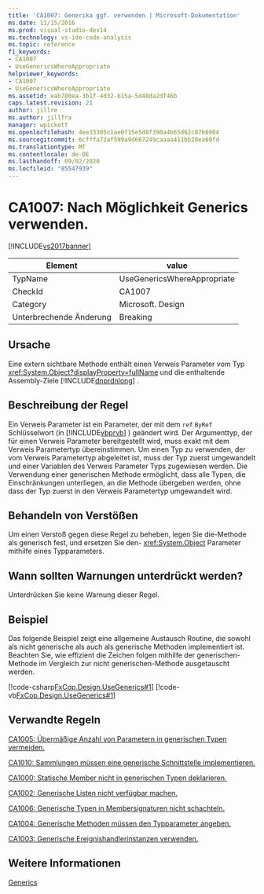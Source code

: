 ```yaml
---
title: 'CA1007: Generika ggf. verwenden | Microsoft-Dokumentation'
ms.date: 11/15/2016
ms.prod: visual-studio-dev14
ms.technology: vs-ide-code-analysis
ms.topic: reference
f1_keywords:
- CA1007
- UseGenericsWhereAppropriate
helpviewer_keywords:
- CA1007
- UseGenericsWhereAppropriate
ms.assetid: eab780ea-3b1f-4d32-b15a-5d48da2df46b
caps.latest.revision: 21
author: jillre
ms.author: jillfra
manager: wpickett
ms.openlocfilehash: 4ee33305c1ae0f15e5d8f390a4b65d62c87b6904
ms.sourcegitcommit: 6cfffa72af599a9d667249caaaa411bb28ea69fd
ms.translationtype: MT
ms.contentlocale: de-DE
ms.lasthandoff: 09/02/2020
ms.locfileid: "85547939"
---
```

# <a name="ca1007-use-generics-where-appropriate"></a>CA1007: Nach Möglichkeit Generics verwenden.
[!INCLUDE[vs2017banner](../includes/vs2017banner.md)]

|Element|value|
|-|-|
|TypName|UseGenericsWhereAppropriate|
|CheckId|CA1007|
|Category|Microsoft. Design|
|Unterbrechende Änderung|Breaking|

## <a name="cause"></a>Ursache
 Eine extern sichtbare Methode enthält einen Verweis Parameter vom Typ <xref:System.Object?displayProperty=fullName> und die enthaltende Assembly-Ziele [!INCLUDE[dnprdnlong](../includes/dnprdnlong-md.md)] .

## <a name="rule-description"></a>Beschreibung der Regel
 Ein Verweis Parameter ist ein Parameter, der mit dem `ref` `ByRef` Schlüsselwort (in [!INCLUDE[vbprvb](../includes/vbprvb-md.md)] ) geändert wird. Der Argumenttyp, der für einen Verweis Parameter bereitgestellt wird, muss exakt mit dem Verweis Parametertyp übereinstimmen. Um einen Typ zu verwenden, der vom Verweis Parametertyp abgeleitet ist, muss der Typ zuerst umgewandelt und einer Variablen des Verweis Parameter Typs zugewiesen werden. Die Verwendung einer generischen Methode ermöglicht, dass alle Typen, die Einschränkungen unterliegen, an die Methode übergeben werden, ohne dass der Typ zuerst in den Verweis Parametertyp umgewandelt wird.

## <a name="how-to-fix-violations"></a>Behandeln von Verstößen
 Um einen Verstoß gegen diese Regel zu beheben, legen Sie die-Methode als generisch fest, und ersetzen Sie den- <xref:System.Object> Parameter mithilfe eines Typparameters.

## <a name="when-to-suppress-warnings"></a>Wann sollten Warnungen unterdrückt werden?
 Unterdrücken Sie keine Warnung dieser Regel.

## <a name="example"></a>Beispiel
 Das folgende Beispiel zeigt eine allgemeine Austausch Routine, die sowohl als nicht generische als auch als generische Methoden implementiert ist. Beachten Sie, wie effizient die Zeichen folgen mithilfe der generischen-Methode im Vergleich zur nicht generischen-Methode ausgetauscht werden.

 [!code-csharp[FxCop.Design.UseGenerics#1](../snippets/csharp/VS_Snippets_CodeAnalysis/FxCop.Design.UseGenerics/cs/FxCop.Design.UseGenerics.cs#1)]
 [!code-vb[FxCop.Design.UseGenerics#1](../snippets/visualbasic/VS_Snippets_CodeAnalysis/FxCop.Design.UseGenerics/vb/FxCop.Design.UseGenerics.vb#1)]

## <a name="related-rules"></a>Verwandte Regeln
 [CA1005: Übermäßige Anzahl von Parametern in generischen Typen vermeiden.](../code-quality/ca1005-avoid-excessive-parameters-on-generic-types.md)

 [CA1010: Sammlungen müssen eine generische Schnittstelle implementieren.](../code-quality/ca1010-collections-should-implement-generic-interface.md)

 [CA1000: Statische Member nicht in generischen Typen deklarieren.](../code-quality/ca1000-do-not-declare-static-members-on-generic-types.md)

 [CA1002: Generische Listen nicht verfügbar machen.](../code-quality/ca1002-do-not-expose-generic-lists.md)

 [CA1006: Generische Typen in Membersignaturen nicht schachteln.](../code-quality/ca1006-do-not-nest-generic-types-in-member-signatures.md)

 [CA1004: Generische Methoden müssen den Typparameter angeben.](../code-quality/ca1004-generic-methods-should-provide-type-parameter.md)

 [CA1003: Generische Ereignishandlerinstanzen verwenden.](../code-quality/ca1003-use-generic-event-handler-instances.md)

## <a name="see-also"></a>Weitere Informationen
 [Generics](https://msdn.microsoft.com/library/75ea8509-a4ea-4e7a-a2b3-cf72482e9282)
